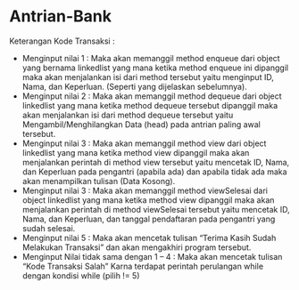 # Antrian-Bank

Keterangan Kode Transaksi : 
- Menginput nilai 1 : Maka akan memanggil method enqueue dari object yang bernama 
linkedlist yang mana ketika method enqueue ini dipanggil maka akan menjalankan isi 
dari method tersebut yaitu menginput ID, Nama, dan Keperluan. (Seperti yang 
dijelaskan sebelumnya).
- Menginput nilai 2 : Maka akan memanggil method dequeue dari object linkedlist yang 
mana ketika method dequeue tersebut dipanggil maka akan menjalankan isi dari 
method dequeue tersebut yaitu Mengambil/Menghilangkan Data (head) pada antrian 
paling awal tersebut.
- Menginput nilai 3 : Maka akan memanggil method view dari object linkedlist yang 
mana ketika method view dipanggil maka akan menjalankan perintah di method view 
tersebut yaitu mencetak ID, Nama, dan Keperluan pada pengantri (apabila ada) dan 
apabila tidak ada maka akan menampilkan tulisan (Data Kosong).
- Menginput nilai 3 : Maka akan memanggil method viewSelesai dari object linkedlist 
yang mana ketika method view dipanggil maka akan menjalankan perintah di method 
viewSelesai tersebut yaitu mencetak ID, Nama, dan Keperluan, dan tanggal 
pendaftaran pada pengantri yang sudah selesai.
- Menginput nilai 5 : Maka akan mencetak tulisan “Terima Kasih Sudah Melakukan 
Transaksi” dan akan mengakhiri program tersebut.
- Menginput Nilai tidak sama dengan 1 – 4 : Maka akan mencetak tulisan “Kode 
Transaksi Salah” Karna terdapat perintah perulangan while dengan kondisi while
(pilih != 5)
